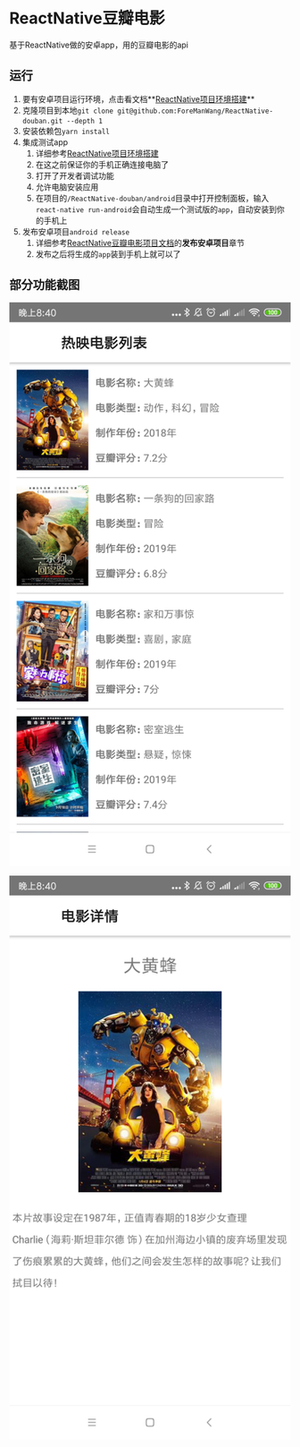 # ReactNative豆瓣电影

基于ReactNative做的安卓app，用的豆瓣电影的api

## 运行

1. 要有安卓项目运行环境，点击看文档**[ReactNative项目环境搭建](https://qqqww.com/ReactNative项目环境搭建/)**
2. 克隆项目到本地`git clone git@github.com:ForeManWang/ReactNative-douban.git --depth 1`
3. 安装依赖包`yarn install`
4. 集成测试app
   1. 详细参考[ReactNative项目环境搭建](https://qqqww.com/ReactNative项目环境搭建/)
   2. 在这之前保证你的手机正确连接电脑了
   3. 打开了开发者调试功能
   4. 允许电脑安装应用
   5. 在项目的`/ReactNative-douban/android`目录中打开控制面板，输入`react-native run-android`会自动生成一个测试版的`app`，自动安装到你的手机上
5. 发布安卓项目`android release`
   1. 详细参考[ReactNative豆瓣电影项目文档](https://qqqww.com/ReactNative豆瓣电影项目文档/)的**发布安卓项目**章节
   2. 发布之后将生成的`app`装到手机上就可以了

## 部分功能截图

![movieList](/assets/movieList.png)

![movieDetail](/assets/movieDetail.png)